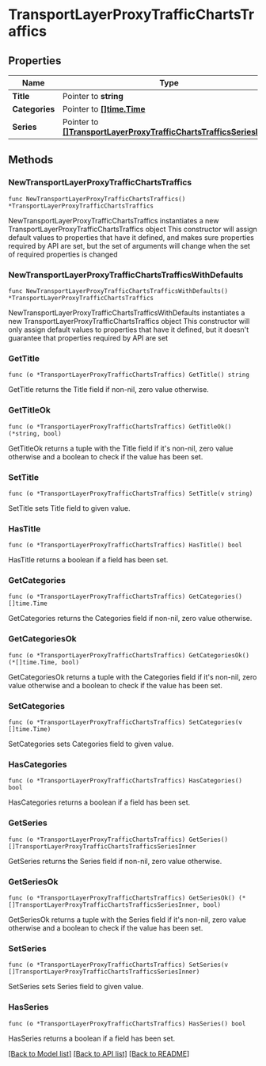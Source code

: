# TransportLayerProxyTrafficChartsTraffics

## Properties

Name | Type | Description | Notes
------------ | ------------- | ------------- | -------------
**Title** | Pointer to **string** |  | [optional] 
**Categories** | Pointer to [**[]time.Time**](time.Time.md) |  | [optional] 
**Series** | Pointer to [**[]TransportLayerProxyTrafficChartsTrafficsSeriesInner**](TransportLayerProxyTrafficChartsTrafficsSeriesInner.md) |  | [optional] 

## Methods

### NewTransportLayerProxyTrafficChartsTraffics

`func NewTransportLayerProxyTrafficChartsTraffics() *TransportLayerProxyTrafficChartsTraffics`

NewTransportLayerProxyTrafficChartsTraffics instantiates a new TransportLayerProxyTrafficChartsTraffics object
This constructor will assign default values to properties that have it defined,
and makes sure properties required by API are set, but the set of arguments
will change when the set of required properties is changed

### NewTransportLayerProxyTrafficChartsTrafficsWithDefaults

`func NewTransportLayerProxyTrafficChartsTrafficsWithDefaults() *TransportLayerProxyTrafficChartsTraffics`

NewTransportLayerProxyTrafficChartsTrafficsWithDefaults instantiates a new TransportLayerProxyTrafficChartsTraffics object
This constructor will only assign default values to properties that have it defined,
but it doesn't guarantee that properties required by API are set

### GetTitle

`func (o *TransportLayerProxyTrafficChartsTraffics) GetTitle() string`

GetTitle returns the Title field if non-nil, zero value otherwise.

### GetTitleOk

`func (o *TransportLayerProxyTrafficChartsTraffics) GetTitleOk() (*string, bool)`

GetTitleOk returns a tuple with the Title field if it's non-nil, zero value otherwise
and a boolean to check if the value has been set.

### SetTitle

`func (o *TransportLayerProxyTrafficChartsTraffics) SetTitle(v string)`

SetTitle sets Title field to given value.

### HasTitle

`func (o *TransportLayerProxyTrafficChartsTraffics) HasTitle() bool`

HasTitle returns a boolean if a field has been set.

### GetCategories

`func (o *TransportLayerProxyTrafficChartsTraffics) GetCategories() []time.Time`

GetCategories returns the Categories field if non-nil, zero value otherwise.

### GetCategoriesOk

`func (o *TransportLayerProxyTrafficChartsTraffics) GetCategoriesOk() (*[]time.Time, bool)`

GetCategoriesOk returns a tuple with the Categories field if it's non-nil, zero value otherwise
and a boolean to check if the value has been set.

### SetCategories

`func (o *TransportLayerProxyTrafficChartsTraffics) SetCategories(v []time.Time)`

SetCategories sets Categories field to given value.

### HasCategories

`func (o *TransportLayerProxyTrafficChartsTraffics) HasCategories() bool`

HasCategories returns a boolean if a field has been set.

### GetSeries

`func (o *TransportLayerProxyTrafficChartsTraffics) GetSeries() []TransportLayerProxyTrafficChartsTrafficsSeriesInner`

GetSeries returns the Series field if non-nil, zero value otherwise.

### GetSeriesOk

`func (o *TransportLayerProxyTrafficChartsTraffics) GetSeriesOk() (*[]TransportLayerProxyTrafficChartsTrafficsSeriesInner, bool)`

GetSeriesOk returns a tuple with the Series field if it's non-nil, zero value otherwise
and a boolean to check if the value has been set.

### SetSeries

`func (o *TransportLayerProxyTrafficChartsTraffics) SetSeries(v []TransportLayerProxyTrafficChartsTrafficsSeriesInner)`

SetSeries sets Series field to given value.

### HasSeries

`func (o *TransportLayerProxyTrafficChartsTraffics) HasSeries() bool`

HasSeries returns a boolean if a field has been set.


[[Back to Model list]](HOW-TO.md#documentation-for-models) [[Back to API list]](HOW-TO.md#documentation-for-api-endpoints) [[Back to README]](HOW-TO.md)


